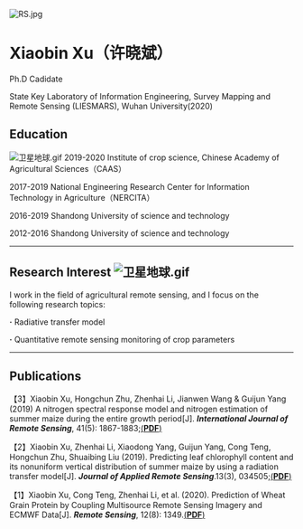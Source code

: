 
![RS.jpg](https://i.loli.net/2020/07/10/O7BawKt4ryVHGcs.jpg "Sentinel of Wheat")
# Xiaobin Xu（许晓斌）

Ph.D Cadidate

State Key Laboratory of Information Engineering, Survey Mapping and Remote Sensing (LIESMARS),
Wuhan University(2020)

## Education
![卫星地球.gif](https://i.loli.net/2020/07/10/5id1mE2cn7GwVtN.gif)
2019-2020 Institute of crop science, Chinese Academy of Agricultural Sciences（CAAS）

2017-2019 National Engineering Research Center for Information Technology in Agriculture（NERCITA）

2016-2019 Shandong University of science and technology

2012-2016 Shandong University of science and technology

****
## Research Interest ![卫星地球.gif](https://i.loli.net/2020/07/10/5id1mE2cn7GwVtN.gif)

I work in the field of agricultural remote sensing, and I focus on the following research topics: 

**·** Radiative transfer model

**·** Quantitative remote sensing monitoring of crop parameters

****
## Publications
【3】Xiaobin Xu, Hongchun Zhu, Zhenhai Li, Jianwen Wang & Guijun Yang (2019) A nitrogen spectral response model and nitrogen estimation of summer maize during the entire growth period[J]. ***International Journal of Remote Sensing***, 41(5): 1867-1883;[(**PDF**)](https://github.com/400ml-RSr/400ml-RSr.github.io/raw/master/A%20nitrogen%20spectral%20response%20model%20and%20nitrogen%20estimation%20of%20summer%20maize%20during%20the%20entire%20growth%20period.pdf)

【2】Xiaobin Xu, Zhenhai Li, Xiaodong Yang, Guijun Yang, Cong Teng, Hongchun Zhu, Shuaibing Liu (2019). Predicting leaf chlorophyll content and its nonuniform vertical distribution of summer maize by using a radiation transfer model[J]. ***Journal of Applied Remote Sensing***.13(3), 034505;[(**PDF**)](https://github.com/400ml-RSr/400ml-RSr.github.io/raw/master/Predicting%20Leaf%20Chlorophyll%20Content%20and%20its%20Non-uniform%20Vertical%20Distribution%20of%20Summer%20Maize%20by%20using%20the%20Radiation%20Transfer%20Model.pdf)

【1】Xiaobin Xu, Cong Teng, Zhenhai Li, et al. (2020). Prediction of Wheat Grain Protein by Coupling Multisource Remote Sensing Imagery and ECMWF Data[J]. ***Remote Sensing***, 12(8): 1349.[(**PDF**)](https://github.com/400ml-RSr/400ml-RSr.github.io/raw/master/Prediction%20of%20Wheat%20Grain%20Protein%20by%20Coupling%20Multisource%20Remote%20Sensing%20Imagery%20and%20ECMWF%20Data.pdf)

